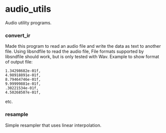 # audio_utils
Audio utility programs.


### convert_ir

Made this program to read an audio file and write the data as text to another file. Using libsndfile to read the audio file, File formats supported by libsndfile should work, but is only tested with Wav.
Example to show format of output file:

```
1.34298682e-01f,
4.98918891e-01f,
8.79464746e-01f,
9.99999881e-01f,
.30221534e-01f,
4.50268507e-01f,
```
etc.

### resample

Simple resampler that uses linear interpolation.
